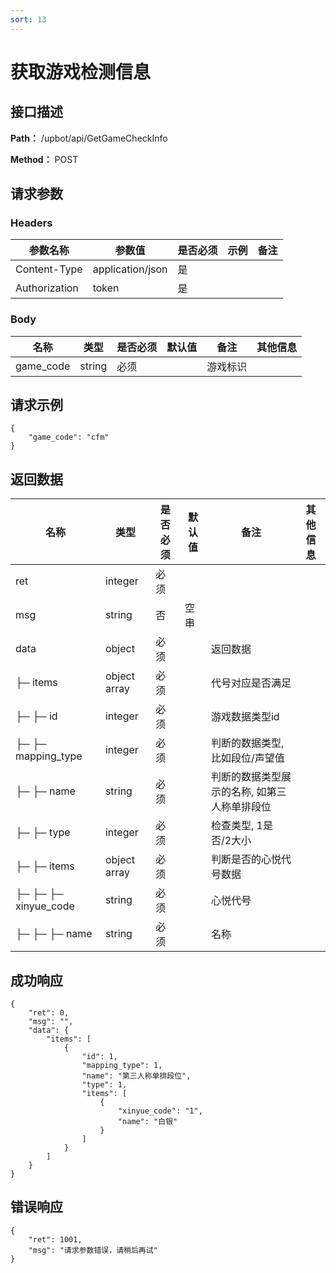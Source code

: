 ```yaml
---
sort: 13
---
```


# 获取游戏检测信息

## 接口描述

**Path：** /upbot/api/GetGameCheckInfo

**Method：** POST


## 请求参数

### Headers

| 参数名称          | 参数值              | 是否必须 | 示例 | 备注 |
|---------------|------------------|------|----|----|
| Content-Type  | application/json | 是    |    |    |
| Authorization | token            | 是    |    |    |    |

### Body

| 名称                   |      类型      | 是否必须 | 默认值 | 备注                                           | 其他信息                                                 |
|------------------------|---------------|----------|-------|------------------------------------------------|---------------------------------------------------------|
| game_code              |     string    |   必须   |       | 游戏标识                                        |                                                         |


## 请求示例
```
{
    "game_code": "cfm"
}
```

## 返回数据

|                名称              |           类型         | 是否必须 | 默认值 |       备注                                 |    其他信息     |
|----------------------------------|-----------------------|----------|-------|--------------------------------------------|----------------|
| ret                              |  integer              |   必须   |        |                                           |                |
| msg                              |  string               |    否    |  空串  |                                           |                |
| data                             |  object               |   必须   |        |     返回数据                              |               |
| ├─  items                        |  object array         |   必须   |        |  代号对应是否满足                          |               |
| ├─  ├─ id                        |  integer              |   必须   |        |  游戏数据类型id                            |               |
| ├─  ├─ mapping_type              |  integer              |   必须   |        |  判断的数据类型, 比如段位/声望值             |               |
| ├─  ├─ name                      |  string               |   必须   |        |  判断的数据类型展示的名称, 如第三人称单排段位  |               |
| ├─  ├─ type                      |  integer              |   必须   |        |  检查类型, 1是否/2大小                      |               |
| ├─  ├─ items                     |  object array         |   必须   |        |  判断是否的心悦代号数据                     |               |
| ├─  ├─ ├─ xinyue_code            |  string               |   必须   |        |  心悦代号                                  |               |
| ├─  ├─ ├─ name                   |  string               |   必须   |        |  名称                                      |               |


## 成功响应
```
{
    "ret": 0,
    "msg": "",
    "data": {
        "items": [
            {
                "id": 1,
                "mapping_type": 1,
                "name": "第三人称单排段位",
                "type": 1,
                "items": [
                    {
                        "xinyue_code": "1",
                        "name": "白银"
                    }
                ]
            }
        ]
    }
}
```

## 错误响应
```
{
    "ret": 1001,
    "msg": "请求参数错误，请稍后再试"
}
```

